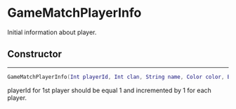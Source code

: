 # GameMatchPlayerInfo
Initial information about player.

## **Constructor**
---
```lua
GameMatchPlayerInfo(Int playerId, Int clan, String name, Color color, Bool isAI, String AIName, Int team)
```

playerId for 1st player should be equal 1 and incremented by 1 for each player.

